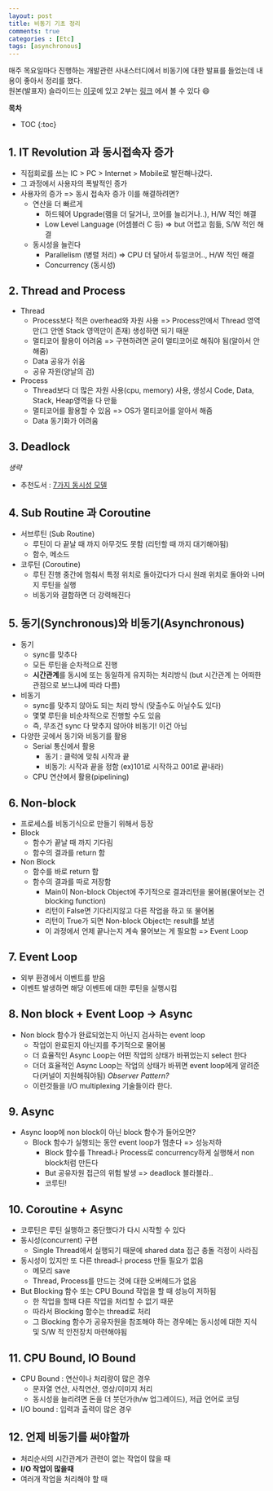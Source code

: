 ```yaml
---
layout: post
title: 비동기 기초 정리 
comments: true
categories : [Etc]
tags: [asynchronous]
---
```


매주 목요일마다 진행하는 개발관련 사내스터디에서 비동기에 대한 발표를 들었는데 내용이 좋아서 정리를 했다.  
원본(발표자) 슬라이드는 [이곳](https://www.slideshare.net/MinChulLee6/asynchronous-101-1-128879123?ref=https://www.slideshare.net/MinChulLee6/slideshelf)에 있고
2부는 [링크](https://www.slideshare.net/MinChulLee6/asynchronous-101-2) 에서 볼 수 있다 😄

**목차**
* TOC
{:toc}

## 1. IT Revolution 과 동시접속자 증가
* 직접회로를 쓰는 IC >  PC > Internet > Mobile로 발전해나갔다.
* 그 과정에서 사용자의 폭발적인 증가
* 사용자의 증가 => 동시 접속자 증가 이를 해결하려면?
    * 연산을 더 빠르게
        * 하드웨어 Upgrade(램을 더 달거나, 코어를 늘리거나..), H/W 적인 해결
        * Low Level Language (어셈블러 C 등) => but 어렵고 힘듦, S/W 적인 해결
    * 동시성을 늘린다
        * Parallelism (병렬 처리) => CPU 더 달아서 듀얼코어.., H/W 적인 해결
        * Concurrency (동시성)

## 2. Thread and Process
* Thread 
    * Process보다 적은 overhead와 자원 사용 => Process안에서 Thread 영역만(그 안엔 Stack 영역만이 존재) 생성하면 되기 때문
    * 멀티코어 활용이 어려움 => 구현하려면 굳이 멀티코어로 해줘야 됨(알아서 안해줌)
    * Data 공유가 쉬움
    * 공유 자원(양날의 검)
* Process
    *  Thread보다 더 많은 자원 사용(cpu, memory) 사용, 생성시 Code, Data, Stack, Heap영역을 다 만듦
    * 멀티코어를 활용할 수 있음 => OS가 멀티코어를 알아서 해줌
    * Data 동기화가 어려움

## 3. Deadlock 
*생략*
* 추천도서 : [7가지 동시성 모델](http://www.hanbit.co.kr/store/books/look.php?p_code=B3745244799)

## 4. Sub Routine 과 Coroutine
* 서브루틴 (Sub Routine)
    * 루틴이 다 끝날 때 까지 아무것도 못함 (리턴할 때 까지 대기해야됨)
    * 함수, 메소드
* 코루틴 (Coroutine)
    * 루틴 진행 중간에 멈춰서 특정 위치로 돌아갔다가 다시 원래 위치로 돌아와 나머지 루틴을 실행
    * 비동기와 결합하면 더 강력해진다

## 5. 동기(Synchronous)와 비동기(Asynchronous) 
* 동기
    * sync를 맞추다
    * 모든 루틴을 순차적으로 진행
    * **시간관계**를 동시에 또는 동일하게 유지하는 처리방식 (but 시간관계 는 어떠한 관점으로 보느냐에 따라 다름)  
* 비동기
    * sync를 맞추지 않아도 되는 처리 방식 (맞출수도 아닐수도 있다)
    * 몇몇 루틴을 비순차적으로 진행할 수도 있음
    * 즉, 무조건 sync 다 맞추지 않아야 비동기! 이건 아님
* 다양한 곳에서 동기와 비동기를 활용
    * Serial 통신에서 활용
        * 동기 : 클럭에 맞춰 시작과 끝
        * 비동기: 시작과 끝을 정함 (ex)101로 시작하고 001로 끝내라) 
    * CPU 연산에서 활용(pipelining)

## 6. Non-block
* 프로세스를 비동기식으로 만들기 위해서 등장
* Block
    * 함수가 끝날 때 까지 기다림
    * 함수의 결과를 return 함
* Non Block
    * 함수를 바로 return 함
    * 함수의 결과를 따로 저장함
        * Main이 Non-block Object에 주기적으로 결과리턴을 물어봄(물어보는 건 blocking function)
        * 리턴이 False면 기다리지않고 다른 작업을 하고 또 물어봄
        * 리턴이 True가 되면 Non-block Object는 result를 보냄
        * 이 과정에서 언제 끝나는지 계속 물어보는 게 필요함 => Event Loop

## 7. Event Loop
* 외부 환경에서 이벤트를 받음
* 이벤트 발생하면 해당 이벤트에 대한 루틴을 실행시킴

## 8. Non block + Event Loop → Async
* Non block 함수가 완료되었는지 아닌지 검사하는 event loop
    * 작업이 완료된지 아닌지를 주기적으로 물어봄
    * 더 효율적인 Async Loop는 어떤 작업의 상태가 바뀌었는지 select 한다
    * 더더 효율적인 Async Loop는 작업의 상태가 바뀌면 event loop에게 알려준다(커널이 지원해줘야됨) *Observer Pattern?*
    * 이런것들을 I/O multiplexing 기술들이라 한다.

## 9. Async
* Async loop에 non block이 아닌 block 함수가 들어오면?
    * Block 함수가 실행되는 동안 event loop가 멈춘다 => 성능저하
        * Block 함수를 Thread나 Process로 concurrency하게 실행해서 non block처럼 만든다
        * But 공유자원 접근의 위험 발생 => deadlock 블라블라..
        * 코루틴!

## 10. Coroutine + Async
* 코루틴은 루틴 실행하고 중단했다가 다시 시작할 수 있다
* 동시성(concurrent) 구현  
    * Single Thread에서 실행되기 때문에 shared data 접근 충돌 걱정이 사라짐
* 동시성이 있지만 또 다른 thread나 process 만들 필요가 없음
    * 메모리 save
    * Thread, Process를 만드는 것에 대한 오버헤드가 없음
* But Blocking 함수 또는 CPU Bound 작업을 할 때 성능이 저하됨
    * 한 작업을 할때 다른 작업을 처리할 수 없기 때문
    * 따라서 Blocking 함수는 thread로 처리
    * 그 Blocking 함수가 공유자원을 참조해야 하는 경우에는 동시성에 대한 지식 및 S/W 적 안전장치 마련해야됨 

## 11. CPU Bound, IO Bound
* CPU Bound : 연산이나 처리량이 많은 경우
    * 문자열 연산, 사칙연산, 영상/이미지 처리
    * 동시성을 늘리려면 돈을 더 붓던가(h/w 업그레이드), 저급 언어로 코딩
* I/O bound : 입력과 출력이 많은 경우

## 12. 언제 비동기를 써야할까
* 처리순서의 시간관계가 관련이 없는 작업이 많을 때
* **I/O 작업이 많을때**
* 여러개 작업을 처리해야 할 때
